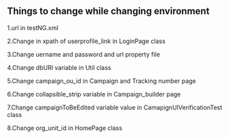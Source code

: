 Things to change while changing environment 
-------------------------------------------------
1.url in testNG.xml 

2.Change in xpath of userprofile_link in LoginPage class

3.Change uername and password and url property file

4.Change dbURl variable in Util class

5.Change campaign_ou_id in Campaign and Tracking number page

6.Change collapsible_strip variable in Campaign_builder page

7.Change campaignToBeEdited variable value in CamapignUIVerificationTest class

8.Change org_unit_id in HomePage class
